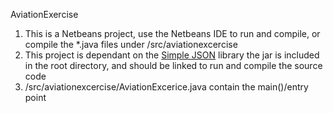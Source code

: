 AviationExercise

1. This is a Netbeans project, use the Netbeans IDE to run and compile, or compile the \*.java files under /src/aviationexcercise
2. This project is dependant on the [Simple JSON](https://code.google.com/archive/p/json-simple/) library
   the jar is included in the root directory, and should be linked to run and compile the source code
3. /src/aviationexcercise/AviationExcerice.java contain the main()/entry point
